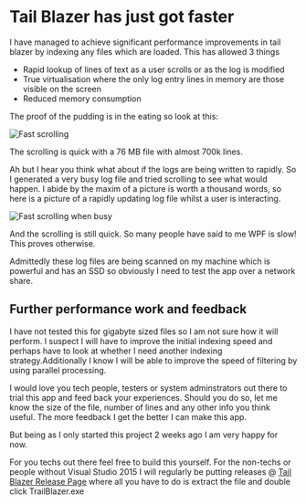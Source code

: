 # Tail Blazer has just got faster

I have managed to achieve significant performance improvements in tail blazer by indexing any files which are loaded.  This has allowed 3 things

 - Rapid lookup of lines of text as a user scrolls or as the log is modified
 - True virtualisation where the only log entry lines in memory are those visible on the screen 
 - Reduced memory consumption

The proof of the pudding is in the eating so look at this:

![Fast scrolling](https://github.com/RolandPheasant/TailBlazer/blob/master/Images/FastScrolling.gif)

The scrolling is quick with a 76 MB file with almost 700k lines.

Ah but I hear you think what about if the logs are being written to rapidly.  So I generated a very busy log file and tried scrolling to see what would happen.  I abide by the maxim of a picture is worth a thousand words, so here is a picture of a rapidly updating log file whilst a user is interacting.

![Fast scrolling when busy](https://github.com/RolandPheasant/TailBlazer/blob/master/Images/FastScrollingWhenBusy.gif)

And the scrolling is still quick. So many people have said to me WPF is slow! This proves otherwise.

Admittedly these log files are being scanned on my machine which is powerful and has an SSD so obviously I need to test the app  over a network share.

## Further performance work and feedback

I have not tested this for gigabyte sized files so I am not sure how it will perform. I suspect I will have to improve the initial indexing speed and perhaps have to look at whether I need another indexing strategy.Additionally I know I will be able to improve the speed of filtering by using parallel processing.

I would love you tech people, testers or system adminstrators out there to trial this app and feed back your experiences.  Should you do so, let me know the size of the file, number of lines and any other info you think useful. The more feedback I get the better I can make this app. 

But being as I only started this project 2 weeks ago I am very happy for now.

For you techs out there feel free to build this yourself. For the non-techs or people without Visual Studio 2015 I will regularly be putting releases  @ [Tail Blazer Release Page](https://github.com/RolandPheasant/TailBlazer/releases) where all you have to do is extract the file and double click TrailBlazer.exe
